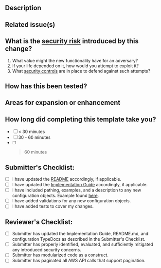 <!-- 
   Development standards and best practices can be found in [DEVELOPING.md](https://github.com/awslabs/landing-zone-accelerator-on-aws/blob/main/DEVELOPING.md)

   Please complete all fields to ensure your submission is properly reviewed and prioritized.
!-->

## Description
<!-- Describe how customers will benefit from this feature. -->
<!-- Provide a high level description of the implementation. Explain as you would to an intern who is familiar with the AWS Services. -->

## Related issue(s)
<!-- This project only accepts merge requests related to open issues -->
<!-- Please link to the issue(s) here: -->

## What is the [security risk](https://panost.pages.aws.dev/proserve-security-guidance/terms/#risk) introduced by this change?
<!-- If you believe that an adversary will not be interested in attempting to exploit the new functionality, then post your reasons under the first question and skip the other two. -->
1. What value might the new functionality have for an adversary?
   <!-- This question is about the "why" of an attack, not about whether it succeeds or not. Your response should therefore not take into account the security controls that are in place to prevent attacks. -->
2. If your life depended on it, how would you attempt to exploit it?
3. What [security controls](https://panost.pages.aws.dev/proserve-security-guidance/controls/) are in place to defend against such attempts?

## How has this been tested?
<!-- Please describe in detail how you tested your changes. -->
<!-- Include details of your testing environment, and the tests you ran to -->
<!-- see how your change affects other areas of the code, etc. -->

## Areas for expansion or enhancement
<!-- In a future release, how could you build upon this feature? -->
<!-- This could include supporting additional use cases or performance improvements -->

## How long did completing this template take you?
<!-- Put an `x` in one of the boxes below, or otherwise enter the number of minutes. This data will help us improve the template moving forward. -->
- [ ] < 30 minutes
- [ ] 30 - 60 minutes
- [ ] > 60 minutes

## Submitter's Checklist:
<!-- As a submitter, put an `x` in all the boxes that apply. -->
- [ ] I have updated the [README](https://gitlab.aws.dev/landing-zone-accelerator/landing-zone-accelerator-on-aws/-/blob/main/README.md) accordingly, if applicable.
- [ ] I have updated the [Implementation Guide](https://quip-amazon.com/zarXA1cbqSom/Implementation-Guide-Strategy) accordingly, if applicable.
- [ ] I have included pathing, examples, and a description to any new configuration objects. Example found [here](https://awslabs.github.io/landing-zone-accelerator-on-aws/classes/_aws_accelerator_config.GwlbConfig.html).
- [ ] I have added validations for any new configuration objects.
- [ ] I have added tests to cover my changes.

## Reviewer's Checklist:
<!-- As a reviewer, put an `x` in all the boxes that apply. -->
- [ ] Submitter has updated the Implementation Guide, README.md, and configuration TypeDocs as described in the Submitter's Checklist.
- [ ] Submitter has properly identified, evaluated, and sufficiently mitigated any introduced security concerns. 
- [ ] Submitter has modularized code as a [construct](https://gitlab.aws.dev/landing-zone-accelerator/landing-zone-accelerator-on-aws/-/tree/main/source/packages/%40aws-accelerator/constructs).
- [ ] Submitter has paginated all AWS API calls that support pagination.
